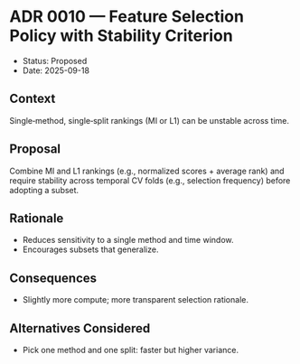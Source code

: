 # ADR 0010 — Feature Selection Policy with Stability Criterion

- Status: Proposed
- Date: 2025-09-18

## Context
Single‑method, single‑split rankings (MI or L1) can be unstable across time.

## Proposal
Combine MI and L1 rankings (e.g., normalized scores + average rank) and require stability across temporal CV folds (e.g., selection frequency) before adopting a subset.

## Rationale
- Reduces sensitivity to a single method and time window.
- Encourages subsets that generalize.

## Consequences
- Slightly more compute; more transparent selection rationale.

## Alternatives Considered
- Pick one method and one split: faster but higher variance.

